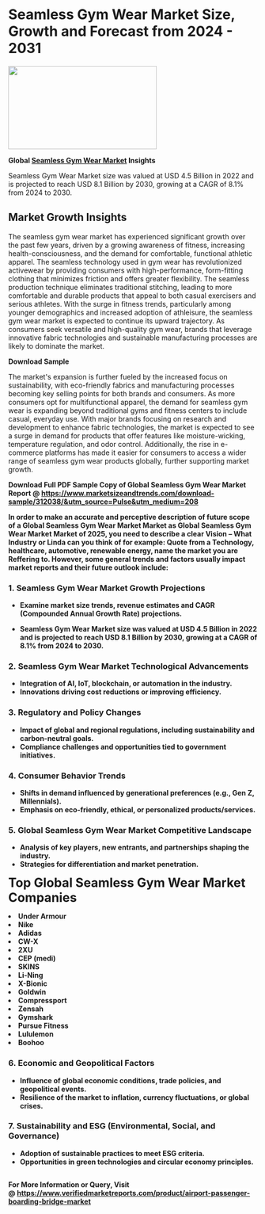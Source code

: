 <H1>Seamless Gym Wear Market Size, Growth and Forecast from 2024 - 2031</H1><img class="aligncenter size-medium wp-image-584254" src="https://thirdeyenews.in/wp-content/uploads/2024/09/Global-Market-Research-300x168.jpeg" alt="" width="300" height="168" /><p><strong>Global&nbsp;<a href="https://www.marketsizeandtrends.com/download-sample/312038/&amp;utm_source=Pulse&amp;utm_medium=208">Seamless Gym Wear Market</a> Insights</strong></p><p>Seamless Gym Wear Market size was valued at USD 4.5 Billion in 2022 and is projected to reach USD 8.1 Billion by 2030, growing at a CAGR of 8.1% from 2024 to 2030.</p><p><h2>Market Growth Insights</h2> <p>The seamless gym wear market has experienced significant growth over the past few years, driven by a growing awareness of fitness, increasing health-consciousness, and the demand for comfortable, functional athletic apparel. The seamless technology used in gym wear has revolutionized activewear by providing consumers with high-performance, form-fitting clothing that minimizes friction and offers greater flexibility. The seamless production technique eliminates traditional stitching, leading to more comfortable and durable products that appeal to both casual exercisers and serious athletes. With the surge in fitness trends, particularly among younger demographics and increased adoption of athleisure, the seamless gym wear market is expected to continue its upward trajectory. As consumers seek versatile and high-quality gym wear, brands that leverage innovative fabric technologies and sustainable manufacturing processes are likely to dominate the market.</p> <p><strong>Download Sample</strong></p> <p>The market's expansion is further fueled by the increased focus on sustainability, with eco-friendly fabrics and manufacturing processes becoming key selling points for both brands and consumers. As more consumers opt for multifunctional apparel, the demand for seamless gym wear is expanding beyond traditional gyms and fitness centers to include casual, everyday use. With major brands focusing on research and development to enhance fabric technologies, the market is expected to see a surge in demand for products that offer features like moisture-wicking, temperature regulation, and odor control. Additionally, the rise in e-commerce platforms has made it easier for consumers to access a wider range of seamless gym wear products globally, further supporting market growth.</p> <p><strong></p><p><span class=""><strong>Download Full PDF Sample Copy of Global Seamless Gym Wear Market Report</strong> @ <a href="https://www.marketsizeandtrends.com/download-sample/312038/&amp;utm_source=Pulse&amp;utm_medium=208" target="_blank">https://www.marketsizeandtrends.com/download-sample/312038/&amp;utm_source=Pulse&amp;utm_medium=208</a></span></p><p>In order to make an accurate and perceptive description of future scope of a Global&nbsp;Seamless Gym Wear Market Market as Global&nbsp;Seamless Gym Wear Market Market of 2025, you need to describe a clear Vision &ndash; What Industry or Linda can you think of for example: Quote from a Technology, healthcare, automotive, renewable energy, name the market you are Reffering to. However, some general trends and factors usually impact market reports and their future outlook include:</p><h3>1.&nbsp;<strong>Seamless Gym Wear Market Growth Projections</strong></h3><ul><li>Examine market size trends, revenue estimates and CAGR (Compounded Annual Growth Rate) projections.</li><li><p>Seamless Gym Wear Market size was valued at USD 4.5 Billion in 2022 and is projected to reach USD 8.1 Billion by 2030, growing at a CAGR of 8.1% from 2024 to 2030.</p></li></ul><h3>2.&nbsp;<strong>Seamless Gym Wear Market Technological Advancements</strong></h3><ul><li>Integration of AI, IoT, blockchain, or automation in the industry.</li><li>Innovations driving cost reductions or improving efficiency.</li></ul><h3>3.&nbsp;<strong>Regulatory and Policy Changes</strong></h3><ul><li>Impact of global and regional regulations, including sustainability and carbon-neutral goals.</li><li>Compliance challenges and opportunities tied to government initiatives.</li></ul><h3>4.&nbsp;<strong>Consumer Behavior Trends</strong></h3><ul><li>Shifts in demand influenced by generational preferences (e.g., Gen Z, Millennials).</li><li>Emphasis on eco-friendly, ethical, or personalized products/services.</li></ul><h3>5.&nbsp;<strong>Global Seamless Gym Wear Market Competitive Landscape</strong></h3><ul><li>Analysis of key players, new entrants, and partnerships shaping the industry.</li><li>Strategies for differentiation and market penetration.</li></ul><p data-pm-slice="1 1 []"><span style="color: inherit; font-family: inherit; font-size: 25px;">Top Global Seamless Gym Wear Market Companies</span></p><div class="" data-test-id=""><p><li>Under Armour</li><li> Nike</li><li> Adidas</li><li> CW-X</li><li> 2XU</li><li> CEP (medi)</li><li> SKINS</li><li> Li-Ning</li><li> X-Bionic</li><li> Goldwin</li><li> Compressport</li><li> Zensah</li><li> Gymshark</li><li> Pursue Fitness</li><li> Lululemon</li><li> Boohoo</li></p></div><h3>6.&nbsp;<strong>Economic and Geopolitical Factors</strong></h3><ul><li>Influence of global economic conditions, trade policies, and geopolitical events.</li><li>Resilience of the market to inflation, currency fluctuations, or global crises.</li></ul><h3>7.&nbsp;<strong>Sustainability and ESG (Environmental, Social, and Governance)</strong></h3><ul><li>Adoption of sustainable practices to meet ESG criteria.</li><li>Opportunities in green technologies and circular economy principles.</li></ul><h2><strong style="font-size: 14px;">For More Information or Query, Visit @&nbsp;</strong><a style="background-color: #ffffff; font-size: 14px;" href="https://www.marketsizeandtrends.com/report/seamless-gym-wear-market/" target="_blank">https://www.verifiedmarketreports.com/product/airport-passenger-boarding-bridge-market</a></h2>
